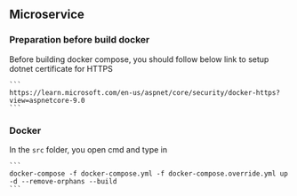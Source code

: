## Microservice 

### Preparation before build docker
Before building docker compose, you should follow below link to setup dotnet certificate for HTTPS
````
```
https://learn.microsoft.com/en-us/aspnet/core/security/docker-https?view=aspnetcore-9.0
```
````

### Docker
In the ```src``` folder, you open cmd and type in
````
```
docker-compose -f docker-compose.yml -f docker-compose.override.yml up -d --remove-orphans --build
```
````
